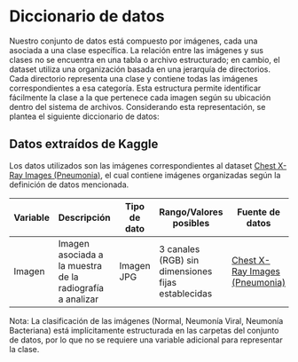 # Diccionario de datos

Nuestro conjunto de datos está compuesto por imágenes, cada una asociada a una clase específica. La relación entre las imágenes y sus clases no se encuentra en una tabla o archivo estructurado; en cambio, el dataset utiliza una organización basada en una jerarquía de directorios. Cada directorio representa una clase y contiene todas las imágenes correspondientes a esa categoría. Esta estructura permite identificar fácilmente la clase a la que pertenece cada imagen según su ubicación dentro del sistema de archivos. Considerando esta representación, se plantea el siguiente diccionario de datos:

## Datos extraídos de Kaggle

Los datos utilizados son las imágenes correspondientes al dataset [Chest X-Ray Images (Pneumonia)](https://www.kaggle.com/datasets/paultimothymooney/chest-xray-pneumonia), el cual contiene imágenes organizadas según la definición de datos mencionada.

| Variable | Descripción | Tipo de dato | Rango/Valores posibles | Fuente de datos |
|----------|-------------|--------------|------------------------|-----------------|
| Imagen   | Imagen asociada a la muestra de la radiografía a analizar | Imagen JPG | 3 canales (RGB) sin dimensiones fijas establecidas | [Chest X-Ray Images (Pneumonia)](https://www.kaggle.com/datasets/paultimothymooney/chest-xray-pneumonia) |

Nota: La clasificación de las imágenes (Normal, Neumonía Viral, Neumonía Bacteriana) está implícitamente estructurada en las carpetas del conjunto de datos, por lo que no se requiere una variable adicional para representar la clase.


